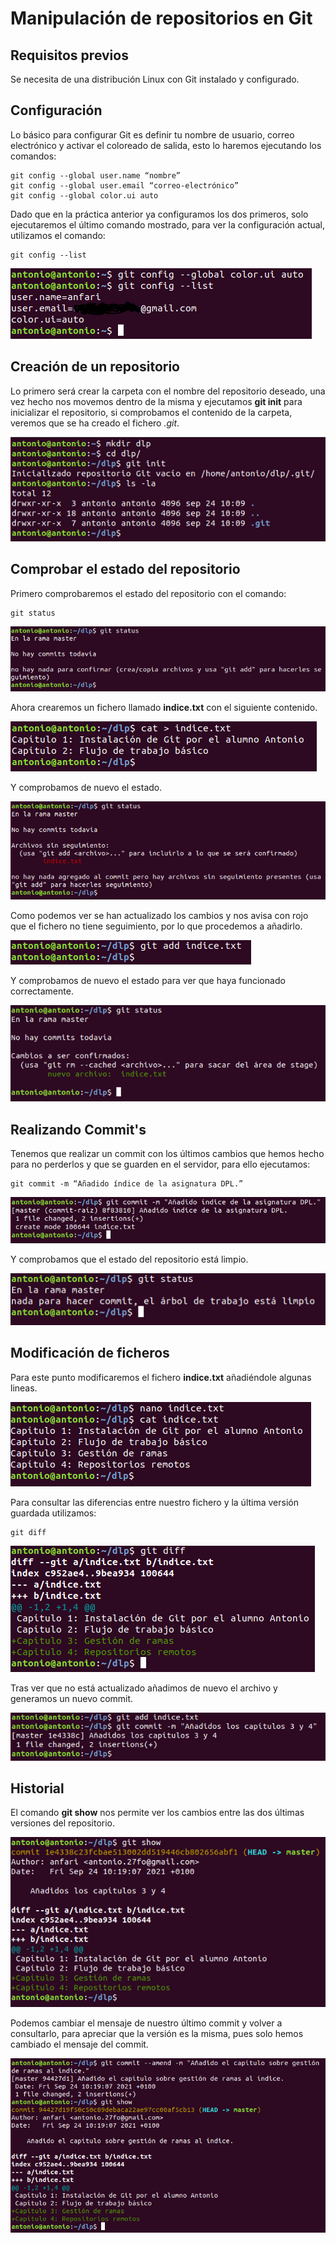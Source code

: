 # Manipulación de repositorios en Git

## Requisitos previos

Se necesita de una distribución Linux con Git instalado y configurado.

## Configuración

Lo básico para configurar Git es definir tu nombre de usuario, correo electrónico y activar el coloreado de salida, esto lo haremos ejecutando los comandos:
````
git config --global user.name “nombre”
git config --global user.email “correo-electrónico”
git config --global color.ui auto
````

Dado que en la práctica anterior ya configuramos los dos primeros, solo ejecutaremos el último comando mostrado, para ver la configuración actual, utilizamos el comando:
````
git config --list
````
![list](img/1.PNG)


## Creación de un repositorio

Lo primero será crear la carpeta con el nombre del repositorio deseado, una vez hecho nos movemos dentro de la misma y ejecutamos **git init** para inicializar el repositorio, si comprobamos el contenido de la carpeta, veremos que se ha creado el fichero *.git*.

![init](img/2.PNG)


## Comprobar el estado del repositorio

Primero comprobaremos el estado del repositorio con el comando:
````
git status
````
![satus](img/3.PNG)

Ahora crearemos un fichero llamado **indice.txt** con el siguiente contenido.

![creacion_fichero](img/4.PNG)

Y comprobamos de nuevo el estado.

![status](img/5.PNG)

Como podemos ver se han actualizado los cambios y nos avisa con rojo que el fichero no tiene seguimiento, por lo que procedemos a añadirlo.

![add](img/6.PNG)

Y comprobamos de nuevo el estado para ver que haya funcionado correctamente.

![status](img/7.PNG)


## Realizando Commit's

Tenemos que realizar un commit con los últimos cambios que hemos hecho para no perderlos y que se guarden en el servidor, para ello ejecutamos:
````
git commit -m “Añadido índice de la asignatura DPL.”
````
![commit](img/8.PNG)

Y comprobamos que el estado del repositorio está limpio.

![status](img/9.PNG)


## Modificación de ficheros

Para este punto modificaremos el fichero **indice.txt** añadiéndole algunas lineas.

![cat](img/10.PNG)

Para consultar las diferencias entre nuestro fichero y la última versión guardada utilizamos:
````
git diff
````
![diff](img/11.PNG)

Tras ver que no está actualizado añadimos de nuevo el archivo y generamos un nuevo commit.

![commit](img/12.PNG)


## Historial

El comando **git show** nos permite ver los cambios entre las dos últimas versiones del repositorio.

![show](img/13.PNG)

Podemos cambiar el mensaje de nuestro último commit y volver a consultarlo, para apreciar que la versión es la misma, pues solo hemos cambiado el mensaje del commit.

![commit](img/14.png)
